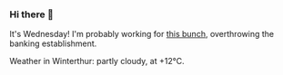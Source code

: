 ### Hi there :wave:

It's Wednesday! I'm probably working for [this bunch](https://github.com/kohofinancial), overthrowing the banking establishment.

Weather in Winterthur: partly cloudy, at +12°C.

